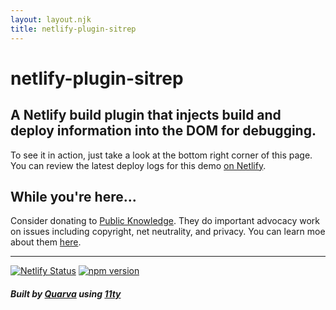 ```yaml
---
layout: layout.njk
title: netlify-plugin-sitrep
---
```

# netlify-plugin-sitrep

## A Netlify build plugin that injects build and deploy information into the DOM for debugging.

To see it in action, just take a look at the bottom right corner of this page. You can review the latest deploy logs for this demo [on Netlify](https://app.netlify.com/sites/netlify-build-sitrep/deploys).

## While you're here...

Consider donating to [Public Knowledge](https://www.publicknowledge.org/donate/). They do important advocacy work on issues including copyright, net neutrality, and privacy. You can learn moe about them [here](https://www.publicknowledge.org/about-us/).

---

[![Netlify Status](https://api.netlify.com/api/v1/badges/ed60732d-7271-432e-aada-70397b8f8ccf/deploy-status)](https://app.netlify.com/sites/netlify-build-sitrep/deploys)
[![npm version](https://badge.fury.io/js/%40quarva%2Fnetlify-plugin-sitrep.svg)](https://badge.fury.io/js/%40quarva%2Fnetlify-plugin-sitrep)

##### Built by [Quarva](https://www.quarva.com/) using [11ty](https://www.11ty.dev)